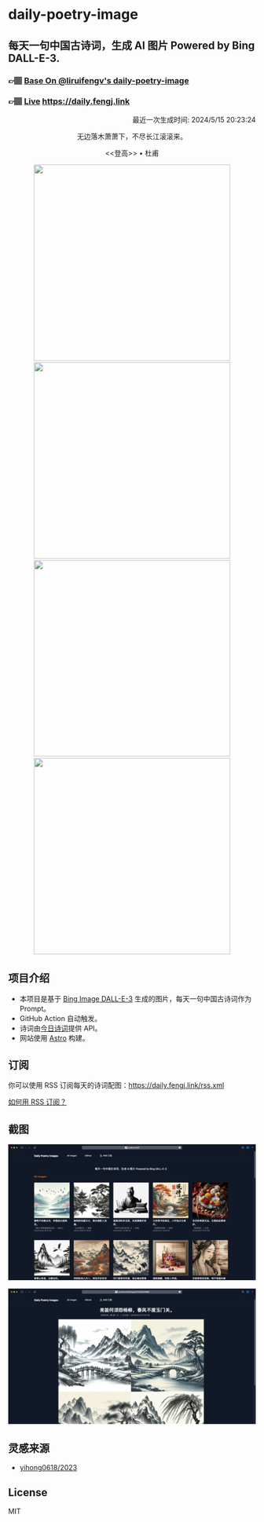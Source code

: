 
# daily-poetry-image

## 每天一句中国古诗词，生成 AI 图片 Powered by Bing DALL-E-3.

### 👉🏽 [Base On @liruifengv's daily-poetry-image](https://github.com/liruifengv/daily-poetry-image)

### 👉🏽 [Live](https://daily.fengj.link) https://daily.fengj.link

<p align="right">
  最近一次生成时间: 2024/5/15 20:23:24
</p>
<p align="center">
无边落木萧萧下，不尽长江滚滚来。
</p>
<p align="center">
<<登高>> • 杜甫
</p>
<p align="center">
<img src="https://tse1.mm.bing.net/th/id/OIG4.KkmC6ffgtPzAyg70nnTj" height="400" width="400" />
<img src="https://tse2.mm.bing.net/th/id/OIG4.tqo1Nce9RF8Gic1rQOU3" height="400" width="400" />
<img src="https://tse2.mm.bing.net/th/id/OIG4.aHho.E88RjTBLlw8xtRd" height="400" width="400" />
<img src="https://tse2.mm.bing.net/th/id/OIG4.DwHOoE7tFoV4I8cjAkzd" height="400" width="400" />
</p>

## 项目介绍

-   本项目是基于 [Bing Image DALL-E-3](https://www.bing.com/images/create) 生成的图片，每天一句中国古诗词作为 Prompt。
-   GitHub Action 自动触发。
-   诗词由[今日诗词](https://www.jinrishici.com/)提供 API。
-   网站使用 [Astro](https://astro.build) 构建。

## 订阅

你可以使用 RSS 订阅每天的诗词配图：https://daily.fengj.link/rss.xml

[如何用 RSS 订阅？](https://zhuanlan.zhihu.com/p/55026716)

## 截图

![图片列表](./screenshots/Snipaste_2023-12-28_21-00-26.png)

![图片详情](./screenshots/Snipaste_2023-12-28_21-00-53.png)

## 灵感来源

-   [yihong0618/2023](https://github.com/yihong0618/2023)

## License

MIT
